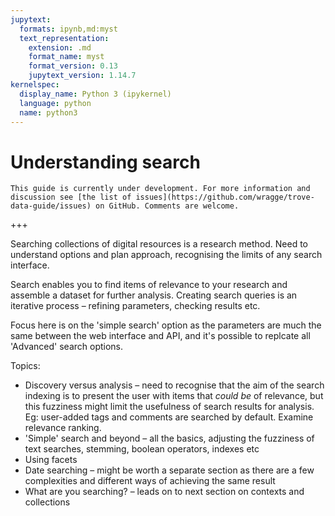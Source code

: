 ```yaml
---
jupytext:
  formats: ipynb,md:myst
  text_representation:
    extension: .md
    format_name: myst
    format_version: 0.13
    jupytext_version: 1.14.7
kernelspec:
  display_name: Python 3 (ipykernel)
  language: python
  name: python3
---
```


# Understanding search

```{attention}
This guide is currently under development. For more information and discussion see [the list of issues](https://github.com/wragge/trove-data-guide/issues) on GitHub. Comments are welcome.
```

+++

Searching collections of digital resources is a research method. Need to understand options and plan approach, recognising the limits of any search interface.

Search enables you to find items of relevance to your research and assemble a dataset for further analysis. Creating search queries is an iterative process – refining parameters, checking results etc.

Focus here is on the 'simple search' option as the parameters are much the same between the web interface and API, and it's possible to replcate all 'Advanced' search options.

Topics:

- Discovery versus analysis – need to recognise that the aim of the search indexing is to present the user with items that *could be* of relevance, but this fuzziness might limit the usefulness of search results for analysis. Eg: user-added tags and comments are searched by default. Examine relevance ranking.
- 'Simple' search and beyond – all the basics, adjusting the fuzziness of text searches, stemming, boolean operators, indexes etc
- Using facets
- Date searching – might be worth a separate section as there are a few complexities and different ways of achieving the same result
- What are you searching? – leads on to next section on contexts and collections

```{code-cell} ipython3

```
